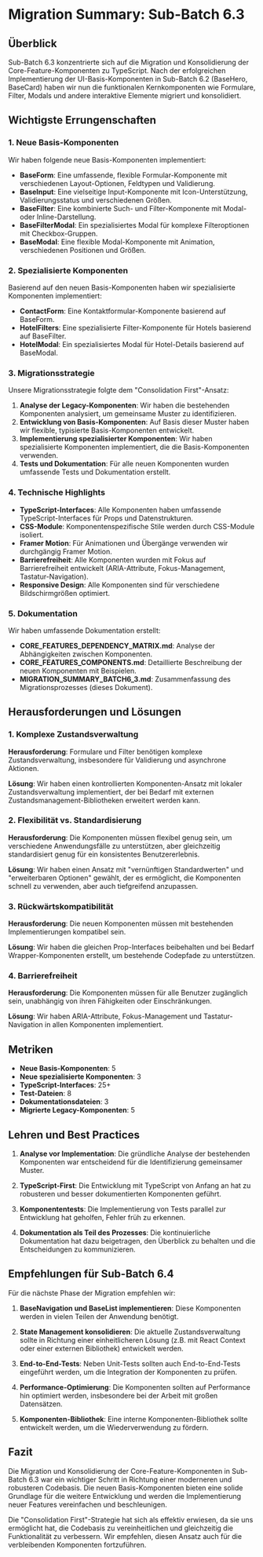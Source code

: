 # Migration Summary: Sub-Batch 6.3

## Überblick

Sub-Batch 6.3 konzentrierte sich auf die Migration und Konsolidierung der Core-Feature-Komponenten zu TypeScript. Nach der erfolgreichen Implementierung der UI-Basis-Komponenten in Sub-Batch 6.2 (BaseHero, BaseCard) haben wir nun die funktionalen Kernkomponenten wie Formulare, Filter, Modals und andere interaktive Elemente migriert und konsolidiert.

## Wichtigste Errungenschaften

### 1. Neue Basis-Komponenten

Wir haben folgende neue Basis-Komponenten implementiert:

- **BaseForm**: Eine umfassende, flexible Formular-Komponente mit verschiedenen Layout-Optionen, Feldtypen und Validierung.
- **BaseInput**: Eine vielseitige Input-Komponente mit Icon-Unterstützung, Validierungsstatus und verschiedenen Größen.
- **BaseFilter**: Eine kombinierte Such- und Filter-Komponente mit Modal- oder Inline-Darstellung.
- **BaseFilterModal**: Ein spezialisiertes Modal für komplexe Filteroptionen mit Checkbox-Gruppen.
- **BaseModal**: Eine flexible Modal-Komponente mit Animation, verschiedenen Positionen und Größen.

### 2. Spezialisierte Komponenten

Basierend auf den neuen Basis-Komponenten haben wir spezialisierte Komponenten implementiert:

- **ContactForm**: Eine Kontaktformular-Komponente basierend auf BaseForm.
- **HotelFilters**: Eine spezialisierte Filter-Komponente für Hotels basierend auf BaseFilter.
- **HotelModal**: Ein spezialisiertes Modal für Hotel-Details basierend auf BaseModal.

### 3. Migrationsstrategie

Unsere Migrationsstrategie folgte dem "Consolidation First"-Ansatz:

1. **Analyse der Legacy-Komponenten**: Wir haben die bestehenden Komponenten analysiert, um gemeinsame Muster zu identifizieren.
2. **Entwicklung von Basis-Komponenten**: Auf Basis dieser Muster haben wir flexible, typisierte Basis-Komponenten entwickelt.
3. **Implementierung spezialisierter Komponenten**: Wir haben spezialisierte Komponenten implementiert, die die Basis-Komponenten verwenden.
4. **Tests und Dokumentation**: Für alle neuen Komponenten wurden umfassende Tests und Dokumentation erstellt.

### 4. Technische Highlights

- **TypeScript-Interfaces**: Alle Komponenten haben umfassende TypeScript-Interfaces für Props und Datenstrukturen.
- **CSS-Module**: Komponentenspezifische Stile werden durch CSS-Module isoliert.
- **Framer Motion**: Für Animationen und Übergänge verwenden wir durchgängig Framer Motion.
- **Barrierefreiheit**: Alle Komponenten wurden mit Fokus auf Barrierefreiheit entwickelt (ARIA-Attribute, Fokus-Management, Tastatur-Navigation).
- **Responsive Design**: Alle Komponenten sind für verschiedene Bildschirmgrößen optimiert.

### 5. Dokumentation

Wir haben umfassende Dokumentation erstellt:

- **CORE_FEATURES_DEPENDENCY_MATRIX.md**: Analyse der Abhängigkeiten zwischen Komponenten.
- **CORE_FEATURES_COMPONENTS.md**: Detaillierte Beschreibung der neuen Komponenten mit Beispielen.
- **MIGRATION_SUMMARY_BATCH6_3.md**: Zusammenfassung des Migrationsprozesses (dieses Dokument).

## Herausforderungen und Lösungen

### 1. Komplexe Zustandsverwaltung

**Herausforderung**: Formulare und Filter benötigen komplexe Zustandsverwaltung, insbesondere für Validierung und asynchrone Aktionen.

**Lösung**: Wir haben einen kontrollierten Komponenten-Ansatz mit lokaler Zustandsverwaltung implementiert, der bei Bedarf mit externen Zustandsmanagement-Bibliotheken erweitert werden kann.

### 2. Flexibilität vs. Standardisierung

**Herausforderung**: Die Komponenten müssen flexibel genug sein, um verschiedene Anwendungsfälle zu unterstützen, aber gleichzeitig standardisiert genug für ein konsistentes Benutzererlebnis.

**Lösung**: Wir haben einen Ansatz mit "vernünftigen Standardwerten" und "erweiterbaren Optionen" gewählt, der es ermöglicht, die Komponenten schnell zu verwenden, aber auch tiefgreifend anzupassen.

### 3. Rückwärtskompatibilität

**Herausforderung**: Die neuen Komponenten müssen mit bestehenden Implementierungen kompatibel sein.

**Lösung**: Wir haben die gleichen Prop-Interfaces beibehalten und bei Bedarf Wrapper-Komponenten erstellt, um bestehende Codepfade zu unterstützen.

### 4. Barrierefreiheit

**Herausforderung**: Die Komponenten müssen für alle Benutzer zugänglich sein, unabhängig von ihren Fähigkeiten oder Einschränkungen.

**Lösung**: Wir haben ARIA-Attribute, Fokus-Management und Tastatur-Navigation in allen Komponenten implementiert.

## Metriken

- **Neue Basis-Komponenten**: 5
- **Neue spezialisierte Komponenten**: 3
- **TypeScript-Interfaces**: 25+
- **Test-Dateien**: 8
- **Dokumentationsdateien**: 3
- **Migrierte Legacy-Komponenten**: 5

## Lehren und Best Practices

1. **Analyse vor Implementation**: Die gründliche Analyse der bestehenden Komponenten war entscheidend für die Identifizierung gemeinsamer Muster.

2. **TypeScript-First**: Die Entwicklung mit TypeScript von Anfang an hat zu robusteren und besser dokumentierten Komponenten geführt.

3. **Komponententests**: Die Implementierung von Tests parallel zur Entwicklung hat geholfen, Fehler früh zu erkennen.

4. **Dokumentation als Teil des Prozesses**: Die kontinuierliche Dokumentation hat dazu beigetragen, den Überblick zu behalten und die Entscheidungen zu kommunizieren.

## Empfehlungen für Sub-Batch 6.4

Für die nächste Phase der Migration empfehlen wir:

1. **BaseNavigation und BaseList implementieren**: Diese Komponenten werden in vielen Teilen der Anwendung benötigt.

2. **State Management konsolidieren**: Die aktuelle Zustandsverwaltung sollte in Richtung einer einheitlicheren Lösung (z.B. mit React Context oder einer externen Bibliothek) entwickelt werden.

3. **End-to-End-Tests**: Neben Unit-Tests sollten auch End-to-End-Tests eingeführt werden, um die Integration der Komponenten zu prüfen.

4. **Performance-Optimierung**: Die Komponenten sollten auf Performance hin optimiert werden, insbesondere bei der Arbeit mit großen Datensätzen.

5. **Komponenten-Bibliothek**: Eine interne Komponenten-Bibliothek sollte entwickelt werden, um die Wiederverwendung zu fördern.

## Fazit

Die Migration und Konsolidierung der Core-Feature-Komponenten in Sub-Batch 6.3 war ein wichtiger Schritt in Richtung einer moderneren und robusteren Codebasis. Die neuen Basis-Komponenten bieten eine solide Grundlage für die weitere Entwicklung und werden die Implementierung neuer Features vereinfachen und beschleunigen.

Die "Consolidation First"-Strategie hat sich als effektiv erwiesen, da sie uns ermöglicht hat, die Codebasis zu vereinheitlichen und gleichzeitig die Funktionalität zu verbessern. Wir empfehlen, diesen Ansatz auch für die verbleibenden Komponenten fortzuführen.